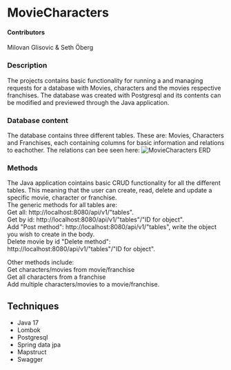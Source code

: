 # MovieCharacters

#### Contributors
Milovan Glisovic & Seth Öberg 

### Description
The projects contains basic functionality for running a and managing requests for a database with Movies, characters and the movies respective franchises. The database was created with Postgresql and its contents can be modified and previewed through the Java application. 

### Database content
The database contains three different tables. These are: Movies, Characters and Franchises, each containing columns for basic information and relations to eachother. The relations can bee seen here: 
![MovieCharacters ERD](https://user-images.githubusercontent.com/122837001/223043918-8e1ad3b4-3c5b-4380-98f1-ddd6d2bb4296.png)

### Methods
The Java application cointains basic CRUD functionality for all the different tables. This meaning that the user can create, read, delete and update a specific movie, character or franchise. <br>
The generic methods for all tables are:<br>
Get all: http://localhost:8080/api/v1/"tables".<br>
Get by id: http://localhost:8080/api/v1/"tables"/"ID for object".<br>
Add "Post method": http://localhost:8080/api/v1/"tables", write the object you wish to create in the body.<br>
Delete movie by id "Delete method": http://localhost:8080/api/v1/"tables"/"ID for object".<br>

Other methods include:<br>
Get characters/movies from movie/franchise <br>
Get all characters from a franchise <br>
Add multiple characters/movies to a movie/franchise. <br>

## Techniques
* Java 17
* Lombok
* Postgresql
* Spring data jpa
* Mapstruct
* Swagger
